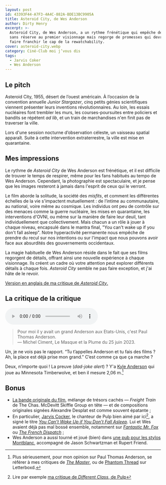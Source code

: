 ```yaml
---
layout: post
id: 43393F44-A7F3-4A4C-882A-BDE13BC9905A
title: Asteroid City, de Wes Anderson
author: Dirty Henry
excerpt: >-
  Asteroid City, de Wes Anderson, a un rythme frénétique qui empêche de l’aimer
  sans réserve au premier visionnage mais regorge de promesses qui devraient lui
  faire franchir le cap de la rewatchability.
cover: asteroid-city.webp
category: Ciné-Club moi j’vous dis
tags:
  - Jarvis Coker
  - Wes Anderson
---
```


## Le pitch

Asteroid City, 1955, désert de l’ouest américain. À l’occasion de la convention
annuelle _Junior Stargazer_, cinq petits génies scientifiques viennent présenter
leurs inventions révolutionnaires. Au loin, les essais nucléaires font trembler
les murs, les courses-poursuites entre policiers et bandits se répétent _ad
lib_, et un train de marchandises n'en finit pas de traverser la ville.

Lors d'une session nocturne d’observation céleste, un vaisseau spatial apparaît.
Suite à cette intervention extraterrestre, la ville est mise en quarantaine.

## Mes impressions

Le rythme de _Asteroid City_ de Wes Anderson est frénétique, et il est difficile
de trouver le temps de respirer, même pour les fans habitués au tempo de Wes
Anderson. Cependant, la photographie est spectaculaire, et je pense que les
images resteront à jamais dans l'esprit de ceux qui le verront.

Le film aborde la solitude, la société des _misfits_, et comment les différentes
échelles de la vie s'impactent mutuellement : de l’intime au communautaire, au
national, voire même au cosmique. Les individus ont peu de contrôle sur des
menaces comme la guerre nucléaire, les mises en quarantaine, les interventions
d'OVNI, ou même sur la manière de faire leur deuil, tant individuellement que
collectivement. Mais chacun a un rôle à jouer à chaque niveau, encapsulé dans le
mantra final, "You can't wake up if you don't fall asleep". Notre hyperactivité
permanente nous empêche de prendre du recul sur nos intentions ou sur l'impact
que nous pouvons avoir face aux absurdités des gouvernements occidentaux.

La magie habituelle de Wes Anderson réside dans le fait que ses films regorgent
de détails, offrant ainsi une nouvelle expérience à chaque visionnage. Ils
créent un cadre où votre attention peut explorer différents détails à chaque
fois. _Asteroid City_ semble ne pas faire exception, et j'ai hâte de le revoir.

[Version en anglais de ma critique de _Asteroid City_.][1]

## La critique de la critique

<audio controls>
  <source src="/assets/audio/masque-plume-asteroid-city.mp3" type="audio/mpeg">
  Your browser does not support the audio element.
</audio>

> Pour moi il y avait un grand Anderson aux Etats-Unis, c'est Paul Thomas
> Anderson.  
> — Michel Ciment, Le Masque et la Plume du 25 juin 2023.

Un, je ne vois pas le rapport. “Tu t’appelles Anderson et tu fais des films ?
Ah, la place est déjà prise mon grand.” C’est comme ça que ça marche ?

Deux, n’importe quoi ! La preuve (_dad-joke alert_) ? Y'a [Kyle Anderson][2] qui
joue au Minnesota Timberwolve, et ben il mesure 2,06 m.[^1]

## Bonus

- [La bande originale du film][11], mélange de trésors cachés — _Freight Train_
  de The Chas. McDevitt Skiffle Group en tête — et de compositions originales
  signées Alexandre Desplat est comme souvent épatante ;
- En particulier, [Jarvis Cocker][8], le chanteur de Pulp bien aimé par ici[^2],
  a signé le titre [_You Can’t Wake Up if You Don’t Fall Asleep_][4]. Lui et Wes
  avaient déjà pas mal bossé ensemble, notamment sur [_Fantastic Mr. Fox_][5] ou
  [_The French Dispatch_][6] ;
- Wes Anderson a aussi tourné et joué (bien) dans [une pub pour les stylos
  Montblanc][9], accompagné de Jason Schwartzman et Rupert Friend.

[^1]:
    Plus sérieusement, pour mon opinion sur Paul Thomas Anderson, se référer à
    mes critiques de [_The Master_][3], ou de [Phantom Thread][10] sur
    Letterboxd.

[^2]: Lire par exemple [ma critique de _Different Class_, de Pulp][7]

[1]: https://letterboxd.com/dirtyhenry/film/asteroid-city/
[2]: https://www.basketball-reference.com/players/a/anderky01.html
[3]: https://letterboxd.com/dirtyhenry/film/the-master-2012/
[4]:
  https://song.link/fr/i/1696598567
  "You Can’t Wake Up if You Don’t Fall Asleep, de Jarvis Cocker"
[5]: https://www.themoviedb.org/movie/10315-fantastic-mr-fox
[6]: https://www.themoviedb.org/movie/542178-the-french-dispatch
[7]: https://www.deadrooster.org/pulp-different-class/
[8]: https://www.deadrooster.org/tag/jarvis-cocker/
[9]: https://www.youtube.com/watch?v=tUSRyAha37w
[10]: https://letterboxd.com/dirtyhenry/film/phantom-thread/
[11]: https://album.link/s/6W1bQY4CYdHov4UiXdJKZJ
